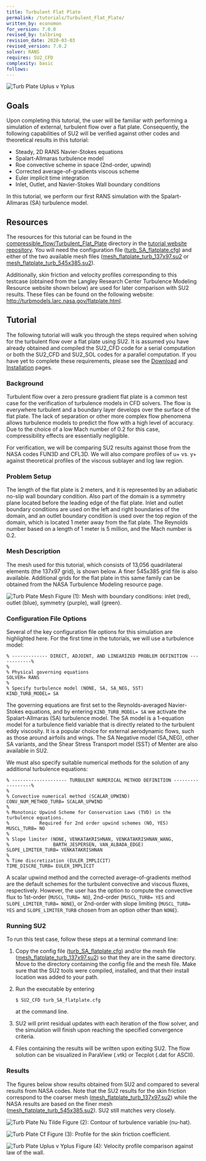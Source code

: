```yaml
---
title: Turbulent Flat Plate
permalink: /tutorials/Turbulent_Flat_Plate/
written_by: economon
for_version: 7.0.0
revised_by: talbring
revision_date: 2020-03-03
revised_version: 7.0.2
solver: RANS
requires: SU2_CFD
complexity: basic
follows: 
---
```


![Turb Plate Uplus v Yplus](../../tutorials_files/compressible_flow/Turbulent_Flat_Plate/images/turb_plate_uplus_vs_yplus.png)

## Goals

Upon completing this tutorial, the user will be familiar with performing a simulation of external, turbulent flow over a flat plate. Consequently, the following capabilities of SU2 will be verified against other codes and theoretical results in this tutorial:
- Steady, 2D RANS Navier-Stokes equations 
- Spalart-Allmaras turbulence model
- Roe convective scheme in space (2nd-order, upwind)
- Corrected average-of-gradients viscous scheme
- Euler implicit time integration
- Inlet, Outlet, and Navier-Stokes Wall boundary conditions

In this tutorial, we perform our first RANS simulation with the Spalart-Allmaras (SA) turbulence model.

## Resources

The resources for this tutorial can be found in the [compressible_flow/Turbulent_Flat_Plate](https://github.com/su2code/Tutorials/tree/master/compressible_flow/Turbulent_Flat_Plate) directory in the [tutorial website repository](https://github.com/su2code/Tutorials). You will need the configuration file ([turb_SA_flatplate.cfg](https://github.com/su2code/Tutorials/tree/master/compressible_flow/Turbulent_Flat_Plate/turb_SA_flatplate.cfg)) and either of the two available mesh files ([mesh_flatplate_turb_137x97.su2](https://github.com/su2code/Tutorials/tree/master/compressible_flow/Turbulent_Flat_Plate/mesh_flatplate_turb_137x97.su2) or [mesh_flatplate_turb_545x385.su2](https://github.com/su2code/Tutorials/tree/master/compressible_flow/Turbulent_Flat_Plate/mesh_flatplate_turb_545x385.su2)). 

Additionally, skin friction and velocity profiles corresponding to this testcase (obtained from the Langley Research Center Turbulence Modeling Resource website shown below) are used for later comparison with SU2 results. These files can be found on the following website: http://turbmodels.larc.nasa.gov/flatplate.html.

## Tutorial

The following tutorial will walk you through the steps required when solving for the turbulent flow over a flat plate using SU2. It is assumed you have already obtained and compiled the SU2_CFD code for a serial computation or both the SU2_CFD and SU2_SOL codes for a parallel computation. If you have yet to complete these requirements, please see the [Download](/docs_v7/Download/) and [Installation](/docs_v7/Installation/) pages.

### Background

Turbulent flow over a zero pressure gradient flat plate is a common test case for the verification of turbulence models in CFD solvers. The flow is everywhere turbulent and a boundary layer develops over the surface of the flat plate. The lack of separation or other more complex flow phenomena allows turbulence models to predict the flow with a high level of accuracy. Due to the choice of a low Mach number of 0.2 for this case, compressibility effects are essentially negligible. 

For verification, we will be comparing SU2 results against those from the NASA codes FUN3D and CFL3D. We will also compare profiles of u+ vs. y+ against theoretical profiles of the viscous sublayer and log law region.  

### Problem Setup

The length of the flat plate is 2 meters, and it is represented by an adiabatic no-slip wall boundary condition. Also part of the domain is a symmetry plane located before the leading edge of the flat plate. Inlet and outlet boundary conditions are used on the left and right boundaries of the domain, and an outlet boundary condition is used over the top region of the domain, which is located 1 meter away from the flat plate. The Reynolds number based on a length of 1 meter is 5 million, and the Mach number is 0.2. 

### Mesh Description

The mesh used for this tutorial, which consists of 13,056 quadrilateral elements (the 137x97 grid), is shown below. A finer 545x385 grid file is also available. Additional grids for the flat plate in this same family can be obtained from the NASA Turbulence Modeling resource page.

![Turb Plate Mesh](../../tutorials_files/compressible_flow/Turbulent_Flat_Plate/images/turb_plate_mesh_bcs.png)
Figure (1): Mesh with boundary conditions: inlet (red), outlet (blue), symmetry (purple), wall (green).

### Configuration File Options

Several of the key configuration file options for this simulation are highlighted here. For the first time in the tutorials, we will use a turbulence model:

```
% ------------- DIRECT, ADJOINT, AND LINEARIZED PROBLEM DEFINITION ------------%
%
% Physical governing equations
SOLVER= RANS
%
% Specify turbulence model (NONE, SA, SA_NEG, SST)
KIND_TURB_MODEL= SA
```

The governing equations are first set to the Reynolds-averaged Navier-Stokes equations, and by entering `KIND_TURB_MODEL= SA` we activate the Spalart-Allmaras (SA) turbulence model. The SA model is a 1-equation model for a turbulence field variable that is directly related to the turbulent eddy viscosity. It is a popular choice for external aerodynamic flows, such as those around airfoils and wings. The SA Negative model (SA_NEG), other SA variants, and the Shear Stress Transport model (SST) of Menter are also available in SU2.

We must also specify suitable numerical methods for the solution of any additional turbulence equations:

```
% -------------------- TURBULENT NUMERICAL METHOD DEFINITION ------------------%
%
% Convective numerical method (SCALAR_UPWIND)
CONV_NUM_METHOD_TURB= SCALAR_UPWIND
%
% Monotonic Upwind Scheme for Conservation Laws (TVD) in the turbulence equations.
%           Required for 2nd order upwind schemes (NO, YES)
MUSCL_TURB= NO
%
% Slope limiter (NONE, VENKATAKRISHNAN, VENKATAKRISHNAN_WANG,
%                BARTH_JESPERSEN, VAN_ALBADA_EDGE)
SLOPE_LIMITER_TURB= VENKATAKRISHNAN
%
% Time discretization (EULER_IMPLICIT)
TIME_DISCRE_TURB= EULER_IMPLICIT
```

 A scalar upwind method and the corrected average-of-gradients method are the default schemes for the turbulent convective and viscous fluxes, respectively. However, the user has the option to compute the convective flux to 1st-order (`MUSCL_TURB= NO`), 2nd-order (`MUSCL_TURB= YES` and `SLOPE_LIMITER_TURB= NONE`), or 2nd-order with slope limiting (`MUSCL_TURB= YES` and `SLOPE_LIMITER_TURB` chosen from an option other than `NONE`).

### Running SU2

To run this test case, follow these steps at a terminal command line:
 1. Copy the config file ([turb_SA_flatplate.cfg](https://github.com/su2code/Tutorials/tree/master/compressible_flow/Turbulent_Flat_Plate/turb_SA_flatplate.cfg)) and/or the mesh file ([mesh_flatplate_turb_137x97.su2](https://github.com/su2code/Tutorials/tree/master/compressible_flow/Turbulent_Flat_Plate/mesh_flatplate_turb_137x97.su2)) so that they are in the same directory. Move to the directory containing the config file and the mesh file. Make sure that the SU2 tools were compiled, installed, and that their install location was added to your path.
 2. Run the executable by entering 
 
     ```
     $ SU2_CFD turb_SA_flatplate.cfg
     ```
     
     at the command line.
 3. SU2 will print residual updates with each iteration of the flow solver, and the simulation will finish upon reaching the specified convergence criteria.
 4. Files containing the results will be written upon exiting SU2. The flow solution can be visualized in ParaView (.vtk) or Tecplot (.dat for ASCII).

### Results

The figures below show results obtained from SU2 and compared to several results from NASA codes. Note that the SU2 results for the skin friction correspond to the coarser mesh ([mesh_flatplate_turb_137x97.su2](https://github.com/su2code/Tutorials/tree/master/compressible_flow/Turbulent_Flat_Plate/mesh_flatplate_turb_137x97.su2)) while the NASA results are based on the finer mesh ([mesh_flatplate_turb_545x385.su2](https://github.com/su2code/Tutorials/tree/master/compressible_flow/Turbulent_Flat_Plate/mesh_flatplate_turb_545x385.su2)). SU2 still matches very closely.

![Turb Plate Nu Tilde](../../tutorials_files/compressible_flow/Turbulent_Flat_Plate/images/turb_plate_nu_tilde.png)
Figure (2): Contour of turbulence variable (nu-hat).

![Turb Plate Cf](../../tutorials_files/compressible_flow/Turbulent_Flat_Plate/images/turb_plate_skin_friction.png)
Figure (3): Profile for the skin friction coefficient. 

![Turb Plate Uplus v Yplus](../../tutorials_files/compressible_flow/Turbulent_Flat_Plate/images/turb_plate_uplus_vs_yplus.png)
Figure (4): Velocity profile comparison against law of the wall.
